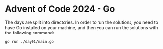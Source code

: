 # Advent of Code 2024 - Go

The days are split into directories. In order to run the solutions, you need to have Go installed on your machine, and then you can run the solutions with the following command:

```sh
go run ./day01/main.go
```
